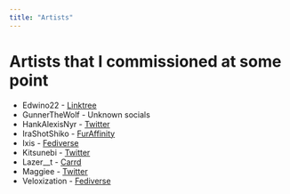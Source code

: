 ```yaml
---
title: "Artists"
---
```


# Artists that I commissioned at some point

 - Edwino22 - [Linktree](https://linktr.ee/edwino22)
 - GunnerTheWolf - Unknown socials
 - HankAlexisNyr - [Twitter](https://twitter.jae.su/hankalexisnyr)
 - IraShotShiko - [FurAffinity](https://www.furaffinity.net/user/irashotshiko/)
 - Ixis - [Fediverse](https://meow.social/@moon)
 - Kitsunebi - [Twitter](https://twitter.jae.su/Kitsugambas)
 - Lazer__t - [Carrd](https://lazer-t.carrd.co/)
 - Maggiee - [Twitter](https://twitter.jae.su/bingus_enjoyer)
 - Veloxization - [Fediverse](https://pettingzoo.co/@Veloxization)
